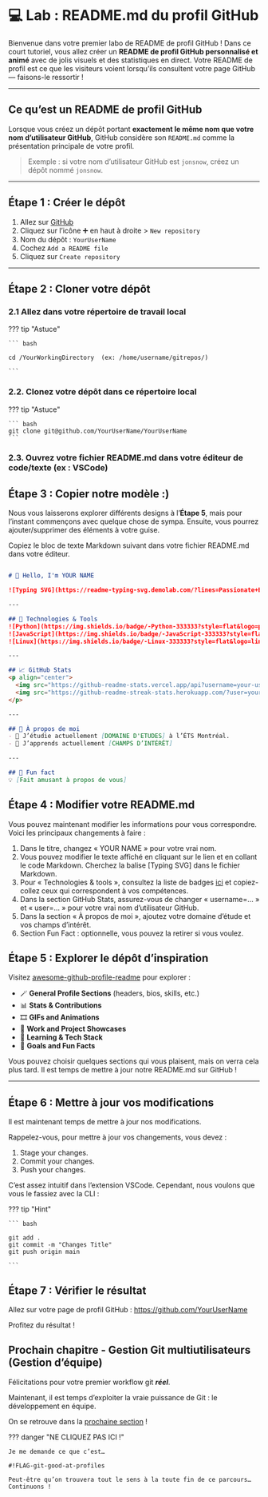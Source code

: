 # 💻 Lab : README.md du profil GitHub

Bienvenue dans votre premier labo de README de profil GitHub ! Dans ce court tutoriel, vous allez créer un **README de profil GitHub personnalisé et animé** avec de jolis visuels et des statistiques en direct. Votre README de profil est ce que les visiteurs voient lorsqu’ils consultent votre page GitHub — faisons-le ressortir !

---

## Ce qu’est un README de profil GitHub

Lorsque vous créez un dépôt portant **exactement le même nom que votre nom d’utilisateur GitHub**, GitHub considère son `README.md` comme la présentation principale de votre profil.

> Exemple : si votre nom d’utilisateur GitHub est `jonsnow`, créez un dépôt nommé `jonsnow`.

---

## Étape 1 : Créer le dépôt

1. Allez sur [GitHub](https://github.com/)
2. Cliquez sur l’icône ➕ en haut à droite > `New repository`
3. Nom du dépôt : `YourUserName`
4. Cochez `Add a README file`
5. Cliquez sur `Create repository`

---

## Étape 2 : Cloner votre dépôt

### 2.1 Allez dans votre répertoire de travail local

??? tip "Astuce"

    ``` bash

    cd /YourWorkingDirectory  (ex: /home/username/gitrepos/)

    ```

### 2.2. Clonez votre dépôt dans ce répertoire local

??? tip "Astuce"

    ``` bash
    git clone git@github.com/YourUserName/YourUserName
    ```

### 2.3. Ouvrez votre fichier README.md dans votre éditeur de code/texte (ex : VSCode)

## Étape 3 : Copier notre modèle :)

Nous vous laisserons explorer différents designs à l’**Étape 5**, mais pour l’instant commençons avec quelque chose de sympa. Ensuite, vous pourrez ajouter/supprimer des éléments à votre guise.

Copiez le bloc de texte Markdown suivant dans votre fichier README.md dans votre éditeur.

``` markdown

# 👋 Hello, I'm YOUR NAME

![Typing SVG](https://readme-typing-svg.demolab.com/?lines=Passionate+Engineer;Lifelong+Learner;Open+Source+Lover&center=true&width=500&height=50)

---

## 🔧 Technologies & Tools
![Python](https://img.shields.io/badge/-Python-333333?style=flat&logo=python)
![JavaScript](https://img.shields.io/badge/-JavaScript-333333?style=flat&logo=javascript)
![Linux](https://img.shields.io/badge/-Linux-333333?style=flat&logo=linux)

---

## 📈 GitHub Stats
<p align="center">
  <img src="https://github-readme-stats.vercel.app/api?username=your-username&show_icons=true&theme=radical" alt="GitHub Stats" />
  <img src="https://github-readme-streak-stats.herokuapp.com/?user=your-username&theme=radical" alt="GitHub Streak" />
</p>

---

## 📌 À propos de moi
- 🔭 J’étudie actuellement [DOMAINE D'ETUDES] à l’ÉTS Montréal.
- 🌱 J’apprends actuellement [CHAMPS D’INTÉRÊT]

---

## 🎯 Fun fact
💡 [Fait amusant à propos de vous]

```

## Étape 4 : Modifier votre README.md

Vous pouvez maintenant modifier les informations pour vous correspondre. Voici les principaux changements à faire :

1. Dans le titre, changez « YOUR NAME » pour votre vrai nom.
2. Vous pouvez modifier le texte affiché en cliquant sur le lien et en collant le code Markdown. Cherchez la balise [Typing SVG] dans le fichier Markdown.
3. Pour « Technologies & tools », consultez la liste de badges [ici](https://github.com/inttter/md-badges) et copiez-collez ceux qui correspondent à vos compétences.
4. Dans la section GitHub Stats, assurez-vous de changer « username=… » et « user=… » pour votre vrai nom d’utilisateur GitHub.
5. Dans la section « À propos de moi », ajoutez votre domaine d’étude et vos champs d’intérêt.
6. Section Fun Fact : optionnelle, vous pouvez la retirer si vous voulez.


## Étape 5 : Explorer le dépôt d’inspiration

Visitez [awesome-github-profile-readme](https://github.com/abhisheknaiidu/awesome-github-profile-readme) pour explorer :

- 🪄 **General Profile Sections** (headers, bios, skills, etc.)
- 📊 **Stats & Contributions**
- 🎞️ **GIFs and Animations**
- 💼 **Work and Project Showcases**
- 🧠 **Learning & Tech Stack**
- 🎯 **Goals and Fun Facts**

Vous pouvez choisir quelques sections qui vous plaisent, mais on verra cela plus tard. Il est temps de mettre à jour notre README.md sur GitHub !

---

## Étape 6 : Mettre à jour vos modifications

Il est maintenant temps de mettre à jour nos modifications.

Rappelez-vous, pour mettre à jour vos changements, vous devez :

1. Stage your changes.
2. Commit your changes.
3. Push your changes.

C’est assez intuitif dans l’extension VSCode. Cependant, nous voulons que vous le fassiez avec la CLI :

??? tip "Hint"

    ``` bash

    git add .
    git commit -m "Changes Title"
    git push origin main

    ```

## Étape 7 : Vérifier le résultat

Allez sur votre page de profil GitHub : <https://github.com/YourUserName>

Profitez du résultat !

## Prochain chapitre - Gestion Git multiutilisateurs (Gestion d’équipe)

Félicitations pour votre premier workflow git **_réel_**.

Maintenant, il est temps d’exploiter la vraie puissance de Git : le développement en équipe.

On se retrouve dans la [prochaine section](team_collaboration.md) !


??? danger "NE CLIQUEZ PAS ICI !"

    Je me demande ce que c’est…

    #!FLAG-git-good-at-profiles

    Peut-être qu’on trouvera tout le sens à la toute fin de ce parcours… Continuons !
